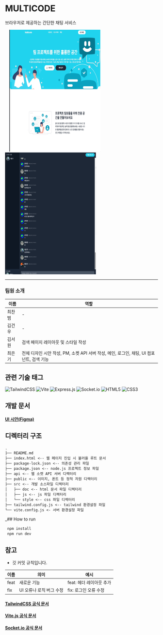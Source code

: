 # MULTICODE

브라우저로 제공하는 간단한 채팅 서비스

<img src="./public/multicode-main.gif" data-canonical-src="./public/multicode-main.gif" width="300" height="400" style="margin-left: 1em" />
<img src="./public/mtcode-chat.gif" data-canonical-src="./public/mtcode-chat.gif" width="300" height="400" />


***

### 팀원 소개
| 이름   | 역할                                                  |
|------|-----------------------------------------------------|
| 최찬범  | -                                                   |
| 김건우  | -                                                   |
| 김서원 | 검색 페이지 레이아웃 및 스타일 작성                                |
| 최은기 | 전체 디자인 시안 작성, PM, 소켓 API 서버 작성, 메인, 로그인, 채팅, UI 컴포넌트, 검색 기능 |


## 관련 기술 태그

![TailwindCSS](https://img.shields.io/badge/tailwindcss-%2338B2AC.svg?style=for-the-badge&logo=tailwind-css&logoColor=white)
![Vite](https://img.shields.io/badge/vite-%23646CFF.svg?style=for-the-badge&logo=vite&logoColor=white)
![Express.js](https://img.shields.io/badge/express.js-%23404d59.svg?style=for-the-badge&logo=express&logoColor=%2361DAFB)
![Socket.io](https://img.shields.io/badge/Socket.io-black?style=for-the-badge&logo=socket.io&badgeColor=010101)
![HTML5](https://img.shields.io/badge/html5-%23E34F26.svg?style=for-the-badge&logo=html5&logoColor=white)
![CSS3](https://img.shields.io/badge/css3-%231572B6.svg?style=for-the-badge&logo=css3&logoColor=white)

## 개발 문서
#### [UI 시안(Figma)](https://www.figma.com/file/GDqd62B3vAlWVLCrv3Q3mT/Untitled?type=design&node-id=0%3A1&mode=design&t=bhvee9wxlE6fiLpa-1)

## 디렉터리 구조
```
.
├── README.md 
├── index.html <-- 웹 페이지 진입 시 불러올 루트 문서
├── package-lock.json <-- 의존성 관리 파일
├── package.json <-- node.js 프로젝트 정보 파일
├── api <-- 웹 소켓 API 서버 디렉터리
├── public <-- 이미지, 폰트 등 정적 자원 디렉터리
├── src <-- 개발 소스파일 디렉터리
│   ├── doc <-- html 문서 파일 디렉터리
│   ├── js <-- js 파일 디렉터리
│   └── style <-- css 파일 디렉터리
├── tailwind.config.js <-- tailwind 환경설정 파일
└── vite.config.js <- 서버 환경설정 파일
```

_## How to run
```bash
 npm install
 npm run dev
```

## 참고
* 깃 커밋 규칙입니다.

| 이름 | 의미 | 예시 |
|----|-----|---|
|feat|새로운 기능|feat: 헤더 레이아웃 추가|
|fix|UI 오류나 로직 버그 수정|fix: 로그인 오류 수정|

#### [TailwindCSS 공식 문서](https://tailwindcss.com/)
#### [Vite.js 공식 문서](https://vitejs.dev/)
#### [Socket.io 공식 문서](https://socket.io/docs/v4/)
